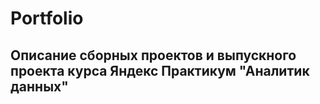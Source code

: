 # Portfolio

## Описание сборных проектов и выпускного проекта курса Яндекс Практикум "Аналитик данных"

